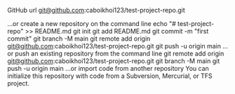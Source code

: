 GitHub url
git@github.com:caboikhoi123/test-project-repo.git


…or create a new repository on the command line
echo "# test-project-repo" >> README.md
git init
git add README.md
git commit -m "first commit"
git branch -M main
git remote add origin git@github.com:caboikhoi123/test-project-repo.git
git push -u origin main
…or push an existing repository from the command line
git remote add origin git@github.com:caboikhoi123/test-project-repo.git
git branch -M main
git push -u origin main
…or import code from another repository
You can initialize this repository with code from a Subversion, Mercurial, or TFS project.
